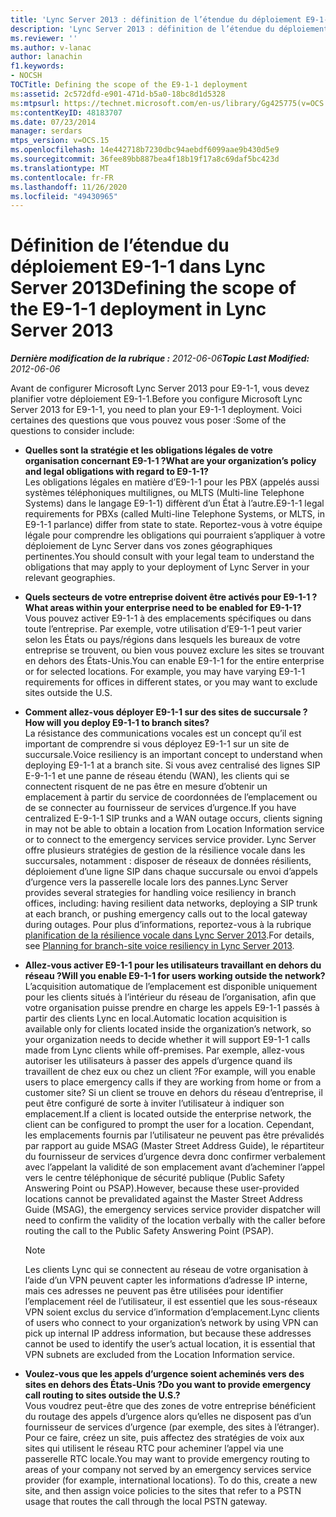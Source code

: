 ```yaml
---
title: 'Lync Server 2013 : définition de l’étendue du déploiement E9-1-1'
description: 'Lync Server 2013 : définition de l’étendue du déploiement E9-1-1.'
ms.reviewer: ''
ms.author: v-lanac
author: lanachin
f1.keywords:
- NOCSH
TOCTitle: Defining the scope of the E9-1-1 deployment
ms:assetid: 2c572dfd-e901-471d-b5a0-18bc8d1d5328
ms:mtpsurl: https://technet.microsoft.com/en-us/library/Gg425775(v=OCS.15)
ms:contentKeyID: 48183707
ms.date: 07/23/2014
manager: serdars
mtps_version: v=OCS.15
ms.openlocfilehash: 14e442718b7230dbc94aebdf6099aae9b430d5e9
ms.sourcegitcommit: 36fee89bb887bea4f18b19f17a8c69daf5bc423d
ms.translationtype: MT
ms.contentlocale: fr-FR
ms.lasthandoff: 11/26/2020
ms.locfileid: "49430965"
---
```

# <a name="defining-the-scope-of-the-e9-1-1-deployment-in-lync-server-2013"></a><span data-ttu-id="8420d-103">Définition de l’étendue du déploiement E9-1-1 dans Lync Server 2013</span><span class="sxs-lookup"><span data-stu-id="8420d-103">Defining the scope of the E9-1-1 deployment in Lync Server 2013</span></span>

<div data-xmlns="http://www.w3.org/1999/xhtml">

<div class="topic" data-xmlns="http://www.w3.org/1999/xhtml" data-msxsl="urn:schemas-microsoft-com:xslt" data-cs="https://msdn.microsoft.com/">

<div data-asp="https://msdn2.microsoft.com/asp">



</div>

<div id="mainSection">

<div id="mainBody"><span data-ttu-id="8420d-104">

<span> </span></span><span class="sxs-lookup"><span data-stu-id="8420d-104">

<span> </span></span></span>

<span data-ttu-id="8420d-105">_**Dernière modification de la rubrique :** 2012-06-06_</span><span class="sxs-lookup"><span data-stu-id="8420d-105">_**Topic Last Modified:** 2012-06-06_</span></span>

<span data-ttu-id="8420d-106">Avant de configurer Microsoft Lync Server 2013 pour E9-1-1, vous devez planifier votre déploiement E9-1-1.</span><span class="sxs-lookup"><span data-stu-id="8420d-106">Before you configure Microsoft Lync Server 2013 for E9-1-1, you need to plan your E9-1-1 deployment.</span></span> <span data-ttu-id="8420d-107">Voici certaines des questions que vous pouvez vous poser :</span><span class="sxs-lookup"><span data-stu-id="8420d-107">Some of the questions to consider include:</span></span>

  - <span data-ttu-id="8420d-108">**Quelles sont la stratégie et les obligations légales de votre organisation concernant E9-1-1 ?**</span><span class="sxs-lookup"><span data-stu-id="8420d-108">**What are your organization’s policy and legal obligations with regard to E9-1-1?**</span></span>  
    <span data-ttu-id="8420d-109">Les obligations légales en matière d’E9-1-1 pour les PBX (appelés aussi systèmes téléphoniques multilignes, ou MLTS (Multi-line Telephone Systems) dans le langage E9-1-1) diffèrent d’un État à l’autre.</span><span class="sxs-lookup"><span data-stu-id="8420d-109">E9-1-1 legal requirements for PBXs (called Multi-line Telephone Systems, or MLTS, in E9-1-1 parlance) differ from state to state.</span></span> <span data-ttu-id="8420d-110">Reportez-vous à votre équipe légale pour comprendre les obligations qui pourraient s’appliquer à votre déploiement de Lync Server dans vos zones géographiques pertinentes.</span><span class="sxs-lookup"><span data-stu-id="8420d-110">You should consult with your legal team to understand the obligations that may apply to your deployment of Lync Server in your relevant geographies.</span></span>

<!-- end list -->

  - <span data-ttu-id="8420d-111">**Quels secteurs de votre entreprise doivent être activés pour E9-1-1 ?**</span><span class="sxs-lookup"><span data-stu-id="8420d-111">**What areas within your enterprise need to be enabled for E9-1-1?**</span></span>  
    <span data-ttu-id="8420d-p103">Vous pouvez activer E9-1-1 à des emplacements spécifiques ou dans toute l’entreprise. Par exemple, votre utilisation d’E9-1-1 peut varier selon les États ou pays/régions dans lesquels les bureaux de votre entreprise se trouvent, ou bien vous pouvez exclure les sites se trouvant en dehors des États-Unis.</span><span class="sxs-lookup"><span data-stu-id="8420d-p103">You can enable E9-1-1 for the entire enterprise or for selected locations. For example, you may have varying E9-1-1 requirements for offices in different states, or you may want to exclude sites outside the U.S.</span></span>

<!-- end list -->

  - <span data-ttu-id="8420d-114">**Comment allez-vous déployer E9-1-1 sur des sites de succursale ?**</span><span class="sxs-lookup"><span data-stu-id="8420d-114">**How will you deploy E9-1-1 to branch sites?**</span></span>  
    <span data-ttu-id="8420d-115">La résistance des communications vocales est un concept qu’il est important de comprendre si vous déployez E9-1-1 sur un site de succursale.</span><span class="sxs-lookup"><span data-stu-id="8420d-115">Voice resiliency is an important concept to understand when deploying E9-1-1 at a branch site.</span></span> <span data-ttu-id="8420d-116">Si vous avez centralisé des lignes SIP E-9-1-1 et une panne de réseau étendu (WAN), les clients qui se connectent risquent de ne pas être en mesure d’obtenir un emplacement à partir du service de coordonnées de l’emplacement ou de se connecter au fournisseur de services d’urgence.</span><span class="sxs-lookup"><span data-stu-id="8420d-116">If you have centralized E-9-1-1 SIP trunks and a WAN outage occurs, clients signing in may not be able to obtain a location from Location Information service or to connect to the emergency services service provider.</span></span> <span data-ttu-id="8420d-117">Lync Server offre plusieurs stratégies de gestion de la résilience vocale dans les succursales, notamment : disposer de réseaux de données résilients, déploiement d’une ligne SIP dans chaque succursale ou envoi d’appels d’urgence vers la passerelle locale lors des pannes.</span><span class="sxs-lookup"><span data-stu-id="8420d-117">Lync Server provides several strategies for handling voice resiliency in branch offices, including: having resilient data networks, deploying a SIP trunk at each branch, or pushing emergency calls out to the local gateway during outages.</span></span> <span data-ttu-id="8420d-118">Pour plus d’informations, reportez-vous à la rubrique [planification de la résilience vocale dans Lync Server 2013](lync-server-2013-planning-for-branch-site-voice-resiliency.md).</span><span class="sxs-lookup"><span data-stu-id="8420d-118">For details, see [Planning for branch-site voice resiliency in Lync Server 2013](lync-server-2013-planning-for-branch-site-voice-resiliency.md).</span></span>

<!-- end list -->

  - <span data-ttu-id="8420d-119">**Allez-vous activer E9-1-1 pour les utilisateurs travaillant en dehors du réseau ?**</span><span class="sxs-lookup"><span data-stu-id="8420d-119">**Will you enable E9-1-1 for users working outside the network?**</span></span>  
    <span data-ttu-id="8420d-120">L’acquisition automatique de l’emplacement est disponible uniquement pour les clients situés à l’intérieur du réseau de l’organisation, afin que votre organisation puisse prendre en charge les appels E9-1-1 passés à partir des clients Lync en local.</span><span class="sxs-lookup"><span data-stu-id="8420d-120">Automatic location acquisition is available only for clients located inside the organization’s network, so your organization needs to decide whether it will support E9-1-1 calls made from Lync clients while off-premises.</span></span> <span data-ttu-id="8420d-121">Par exemple, allez-vous autoriser les utilisateurs à passer des appels d’urgence quand ils travaillent de chez eux ou chez un client ?</span><span class="sxs-lookup"><span data-stu-id="8420d-121">For example, will you enable users to place emergency calls if they are working from home or from a customer site?</span></span> <span data-ttu-id="8420d-122">Si un client se trouve en dehors du réseau d’entreprise, il peut être configuré de sorte à inviter l’utilisateur à indiquer son emplacement.</span><span class="sxs-lookup"><span data-stu-id="8420d-122">If a client is located outside the enterprise network, the client can be configured to prompt the user for a location.</span></span> <span data-ttu-id="8420d-123">Cependant, les emplacements fournis par l’utilisateur ne peuvent pas être prévalidés par rapport au guide MSAG (Master Street Address Guide), le répartiteur du fournisseur de services d’urgence devra donc confirmer verbalement avec l’appelant la validité de son emplacement avant d’acheminer l’appel vers le centre téléphonique de sécurité publique (Public Safety Answering Point ou PSAP).</span><span class="sxs-lookup"><span data-stu-id="8420d-123">However, because these user-provided locations cannot be prevalidated against the Master Street Address Guide (MSAG), the emergency services service provider dispatcher will need to confirm the validity of the location verbally with the caller before routing the call to the Public Safety Answering Point (PSAP).</span></span>
    
    <div>
    

    > [!NOTE]  
    > <span data-ttu-id="8420d-124">Les clients Lync qui se connectent au réseau de votre organisation à l’aide d’un VPN peuvent capter les informations d’adresse IP interne, mais ces adresses ne peuvent pas être utilisées pour identifier l’emplacement réel de l’utilisateur, il est essentiel que les sous-réseaux VPN soient exclus du service d’information d’emplacement.</span><span class="sxs-lookup"><span data-stu-id="8420d-124">Lync clients of users who connect to your organization’s network by using VPN can pick up internal IP address information, but because these addresses cannot be used to identify the user’s actual location, it is essential that VPN subnets are excluded from the Location Information service.</span></span>

    
    </div>

<!-- end list -->

  - <span data-ttu-id="8420d-125">**Voulez-vous que les appels d’urgence soient acheminés vers des sites en dehors des États-Unis ?**</span><span class="sxs-lookup"><span data-stu-id="8420d-125">**Do you want to provide emergency call routing to sites outside the U.S.?**</span></span>  
    <span data-ttu-id="8420d-p106">Vous voudrez peut-être que des zones de votre entreprise bénéficient du routage des appels d’urgence alors qu’elles ne disposent pas d’un fournisseur de services d’urgence (par exemple, des sites à l’étranger). Pour ce faire, créez un site, puis affectez des stratégies de voix aux sites qui utilisent le réseau RTC pour acheminer l’appel via une passerelle RTC locale.</span><span class="sxs-lookup"><span data-stu-id="8420d-p106">You may want to provide emergency routing to areas of your company not served by an emergency services service provider (for example, international locations). To do this, create a new site, and then assign voice policies to the sites that refer to a PSTN usage that routes the call through the local PSTN gateway.</span></span>

<span data-ttu-id="8420d-128"></div>

<span> </span>

</div>

</div>

</span><span class="sxs-lookup"><span data-stu-id="8420d-128"></div>

<span> </span>

</div>

</div>

</span></span></div>

